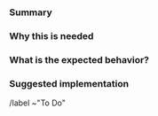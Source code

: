 
### Summary

<!-- (Summarize the technical change considered concisely) -->

### Why this is needed

<!--(Explain the context of utilisation in which this change would be helpful)-->

### What is the expected behavior?

<!--(What should be expected when the technical change is implemented)-->

### Suggested implementation

<!--(If you can, suggest a solution for implementing this technical change)-->

/label ~"To Do"
